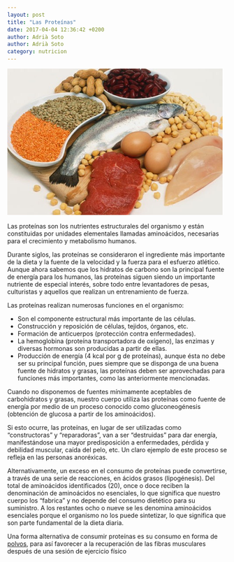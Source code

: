 ```yaml
---
layout: post
title: "Las Proteínas"
date: 2017-04-04 12:36:42 +0200
author: Adrià Soto
author: Adrià Soto
category: nutricion
---
```

![Proteínas](/assets/proteinas.jpg)

Las proteínas son los nutrientes estructurales del organismo y están constituidas por unidades 
elementales llamadas aminoácidos, necesarias para el crecimiento y metabolismo humanos.

Durante siglos, las proteínas se consideraron el ingrediente más importante de la dieta y 
la fuente de la velocidad y la fuerza para el esfuerzo atlético. Aunque ahora sabemos que 
los hidratos de carbono son la principal fuente de energía para los humanos, las proteínas 
siguen siendo un importante nutriente de especial interés, sobre todo entre levantadores de 
pesas, culturistas y aquellos que realizan un entrenamiento de fuerza.

Las proteínas realizan numerosas funciones en el organismo:

* Son el componente estructural más importante de las células.
* Construcción y reposición de células, tejidos, órganos, etc.
* Formación de anticuerpos (protección contra enfermedades).
* La hemoglobina (proteína transportadora de oxígeno), las enzimas y diversas hormonas son 
producidas a partir de ellas.
* Producción de energía (4 kcal por g de proteínas), aunque ésta no debe ser su principal 
función, pues siempre que se disponga de una buena fuente de hidratos y grasas, las proteínas 
deben ser aprovechadas para funciones más importantes, como las anteriormente mencionadas.

Cuando no disponemos de fuentes mínimamente aceptables de carbohidratos y grasas, nuestro cuerpo 
utiliza las proteínas como fuente de energía por medio de un proceso conocido como gluconeogénesis 
(obtención de glucosa a partir de los aminoácidos).

Si esto ocurre, las proteínas, en lugar de ser utilizadas como “constructoras” y “reparadoras”, 
van a ser “destruidas” para dar energía, manifestándose una mayor predisposición a enfermedades, 
pérdida y debilidad muscular, caída del pelo, etc. Un claro ejemplo de este proceso se refleja 
en las personas anoréxicas.

Alternativamente, un exceso en el consumo de proteínas puede convertirse, a través de una serie 
de reacciones, en ácidos grasos (lipogénesis). Del total de aminoácidos identificados (20), once 
o doce reciben la denominación de aminoácidos no esenciales, lo que significa que nuestro cuerpo 
los “fabrica” y no depende del consumo dietético para su suministro. A los restantes ocho o nueve 
se les denomina aminoácidos esenciales porque el organismo no los puede sintetizar, lo que 
significa que son parte fundamental de la dieta diaria.

Una forma alternativa de consumir proteínas es su consumo en forma de [polvos](https://www.myprotein.es), para así favorecer a 
la recuperación de las fibras musculares después de una sesión de ejercicio físico
